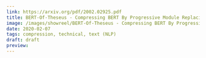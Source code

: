 ```yaml
---
link: https://arxiv.org/pdf/2002.02925.pdf
title: BERT-Of-Theseus - Compressing BERT By Progressive Module Replacing
image: /images/showreel/BERT-Of-Theseus - Compressing BERT By Progressive Module Replacing.jpg
date: 2020-02-07
tags: compression, technical, text (NLP)
draft: draft
preview:
---
```



